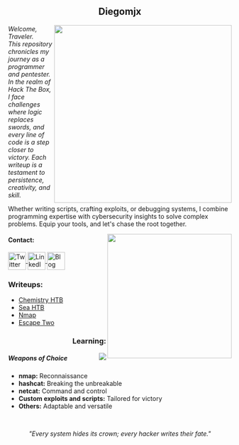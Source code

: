 <h2 align="center">Diegomjx</h2>  
<img align="right" src="https://github-readme-stats.vercel.app/api?username=Diegomjx&show_icons=true&theme=dracula" width="400"> 
<p>
    <em>Welcome, Traveler.<br> 
    This repository chronicles my journey as a programmer and pentester. In the realm of Hack The Box, I face challenges where logic replaces swords, and every line of code is a step closer to victory. Each writeup is a testament to persistence, creativity, and skill.</em>
</p>
<p>
    Whether writing scripts, crafting exploits, or debugging systems, I combine programming expertise with cybersecurity insights to solve complex problems. Equip your tools, and let's chase the root together.
</p>

<img align="right" src="https://github-readme-stats.vercel.app/api/top-langs/?username=Diegomjx&layout=compact&show_icons=true&theme=cobalt" width="280" />
<!-- Contact Section -->
<h4 align="left">Contact:</h4> 
<p align="left"> 
    <a href="https://twitter.com/YourTwitter" target="blank">
        <img align="center" src="https://www.svgrepo.com/show/134540/twitter.svg" alt="Twitter" height="40" width="40" />
    </a> 
    <a href="https://linkedin.com/in/YourLinkedIn" target="blank">
        <img align="center" src="https://www.svgrepo.com/show/138936/linkedin.svg" alt="LinkedIn" height="40" width="40" />
    </a> 
    <a href="https://yourpersonalblog.com" target="blank">
        <img align="center" src="https://www.svgrepo.com/show/354057/medium-icon.svg" alt="Blog" height="40" width="40" />
    </a>
</p>




<!-- Writeups Section -->
<h3 align="left">Writeups:</h3> 
<ul> 
    <li>
        <a href="https://github.com/Diegomjx/Hack-the-box-Writeups/tree/master/easy/ChemistryHTB">
            Chemistry HTB
        </a>
    </li> 
    <li>
        <a href="https://github.com/Diegomjx/Hack-the-box-Writeups/tree/master/easy/Sea">
            Sea HTB
        </a>
    </li>
    <li>
        <a href="https://github.com/Diegomjx/Nmap">
            Nmap
        </a>
    </li>
    <li>
        <a href="https://github.com/Diegomjx/Hack-the-box-Writeups/tree/master/easy/Escape_Two">
            Escape Two
        </a>
    </li>


    
</ul> 




<h3 align="right">Learning:</h3>


<img  align="right" src="https://skillicons.dev/icons?i=js,html,css,sass,ts,python,ruby,linux,postgres,postman,sqlite,rails,git,java&perline=7" />

<!-- Tools Section -->
<h5 align="left">Weapons of Choice</h5>
<ul align="left"> 
    <li><b>nmap:</b> Reconnaissance</li> 
    <li><b>hashcat:</b> Breaking the unbreakable</li> 
    <li><b>netcat:</b> Command and control</li> 
    <li><b>Custom exploits and scripts:</b> Tailored for victory</li>
    <li><b>Others:</b> Adaptable and versatile</li> 
</ul>

<!-- Skills Section -->


</br>
<!-- Quote Section -->
<p align="center"><em>"Every system hides its crown; every hacker writes their fate."</em></p>
